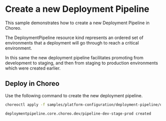 # Create a new Deployment Pipeline
This sample demonstrates how to create a new Deployment Pipeline in Choreo. 

The DeploymentPipeline resource kind represents an ordered set of environments that a deployment will go through to reach a critical environment. 

In this same the new deployment pipeline facilitates promoting from development to staging, and then from staging to production environments which were created earlier.

## Deploy in Choreo
Use the following command to create the new deployment pipeline.

```bash
choreoctl apply -f samples/platform-configuration/deployment-pipeline/deployment-pipeline.yaml
``` 

```bash
deploymentpipeline.core.choreo.dev/pipeline-dev-stage-prod created
```

